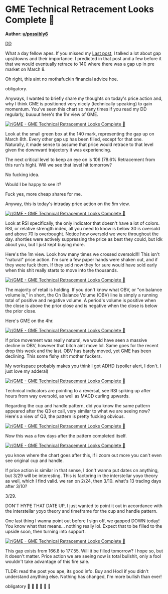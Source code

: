 GME Technical Retracement Looks Complete 🚀
===========================================

**Author: [u/possibly6](https://www.reddit.com/user/possibly6/)**

[DD](https://www.reddit.com/r/GME/search?q=flair_name%3A%22DD%22&restrict_sr=1)

What a day fellow apes. If you missed my [Last post](https://www.reddit.com/r/GME/comments/mbpvgl/understand_gaps_and_gap_fills/), I talked a lot about gap ups/downs and their importance. I predicted in that post and a few before it that we would eventually retrace to 140 where there was a gap up in pre market on March 8.

Oh right, this aint no mothafuckin financial advice hoe.

obligatory.

Anyways, I wanted to briefly share my thoughts on today's price action and, why I think GME is positioned very nicely (technically speaking) to gain momentum. You've seen this chart so many times if you read my DD regularly, buuuut here's the 1hr view of GME.

[![r/GME - GME Technical Retracement Looks Complete 🚀](https://preview.redd.it/42954c92z1p61.png?width=2868&format=png&auto=webp&s=365c80a3aa1131afb630d73b7cdcad7ecc54de41)](https://preview.redd.it/42954c92z1p61.png?width=2868&format=png&auto=webp&s=365c80a3aa1131afb630d73b7cdcad7ecc54de41)

Look at the small green box at the 140 mark, representing the gap up on March 8th. Every other gap up has been filled, except for that one. Naturally, it made sense to assume that price would retrace to that level given the downward trajectory it was experiencing.

The next critical level to keep an eye on is 106 (78.6% Retracement from this run's high). Will we see that level hit tomorrow?

No fucking idea.

Would I be happy to see it?

Fuck yes, more cheap shares for me.

Anyway, this is today's intraday price action on the 5m view.

[![r/GME - GME Technical Retracement Looks Complete 🚀](https://preview.redd.it/ci7tyhzqz1p61.png?width=2880&format=png&auto=webp&s=76a16ba636bd77013e35084d0ec3e22d97a3bc40)](https://preview.redd.it/ci7tyhzqz1p61.png?width=2880&format=png&auto=webp&s=76a16ba636bd77013e35084d0ec3e22d97a3bc40)

Look at RSI specifically, the only indicator that doesn't have a lot of colors. RSI, or relative strength index, all you need to know is below 30 is oversold and above 70 is overbought. Notice how oversold we were throughout the day. shorties were actively suppressing the price as best they could, but Idk about you, but I just kept buying more.

Here's the 1m view. Look how many times we crossed oversold!!! This isn't "natural" price action. I'm sure a few paper hands were shaken out, and if they were fuck them. If they sold now they for sure would have sold early when this shit really starts to move into the thousands.

[![r/GME - GME Technical Retracement Looks Complete 🚀](https://preview.redd.it/yiinkpf302p61.png?width=2874&format=png&auto=webp&s=1b8cdae036209e9ab8d4f0c06ab4d13cb70e20c5)](https://preview.redd.it/yiinkpf302p61.png?width=2874&format=png&auto=webp&s=1b8cdae036209e9ab8d4f0c06ab4d13cb70e20c5)

The majority of retail is holding. If you don't know what OBV, or "on balance volume is," in short, the On Balance Volume (OBV) line is simply a running total of positive and negative volume. A period's volume is positive when the close is above the prior close and is negative when the close is below the prior close.

Here's GME on the 4hr.

[![r/GME - GME Technical Retracement Looks Complete 🚀](https://preview.redd.it/upj57y6w02p61.png?width=2784&format=png&auto=webp&s=5638b977a81fbccca2b3df4768ac4ade15c27688)](https://preview.redd.it/upj57y6w02p61.png?width=2784&format=png&auto=webp&s=5638b977a81fbccca2b3df4768ac4ade15c27688)

If price movement was really natural, we would have seen a massive decline in OBV, however that bitch aint move lol. Same goes for the recent drop this week and the last. OBV has barely moved, yet GME has been declining. This some fishy shit mother fuckers.

My workspace probably makes you think I got ADHD (spoiler alert, I don't. I just love my adderal)

[![r/GME - GME Technical Retracement Looks Complete 🚀](https://preview.redd.it/mnd3053912p61.png?width=2880&format=png&auto=webp&s=a7062618c053e817a6ab093741db3a91fc1bc3b0)](https://preview.redd.it/mnd3053912p61.png?width=2880&format=png&auto=webp&s=a7062618c053e817a6ab093741db3a91fc1bc3b0)

Technical indicators are pointing to a reversal, see RSI spiking up after hours from way oversold, as well as MACD curling upwards.

Regarding the cup and handle pattern, did you know the same pattern appeared after the Q3 er call, very similar to what we are seeing now? Here's a view of Q3, the pattern is pretty fucking obvious.

[![r/GME - GME Technical Retracement Looks Complete 🚀](https://preview.redd.it/nbm10vuv12p61.png?width=2880&format=png&auto=webp&s=feebd2acd35fe64c18d46686c4c94d4c504220aa)](https://preview.redd.it/nbm10vuv12p61.png?width=2880&format=png&auto=webp&s=feebd2acd35fe64c18d46686c4c94d4c504220aa)

Now this was a few days after the pattern completed itself.

[![r/GME - GME Technical Retracement Looks Complete 🚀](https://preview.redd.it/oskbc2wd22p61.png?width=2868&format=png&auto=webp&s=4ae8eee9704c11977eb597f4e45135243c3fedf2)](https://preview.redd.it/oskbc2wd22p61.png?width=2868&format=png&auto=webp&s=4ae8eee9704c11977eb597f4e45135243c3fedf2)

you know where the chart goes after this, if i zoom out more you can't even see original cup and handle.

If price action is similar in that sense, I don't wanna put dates on anything, but 3/29 will be interesting. This is factoring in the interstellar yoyo theory as well, which I find valid. we ran on 2/24, then 3/10. what's 13 trading days after 3/10?

3/29.

DON'T HYPE THAT DATE UP, I just wanted to point it out in accordance with the interstellar yoyo theory and timeframe for the cup and handle pattern.

One last thing I wanna point out before I sign off, we gapped DOWN today! You know what that means... nothing really lol. Expect that to be filled to the upside soon, then turning into support.

[![r/GME - GME Technical Retracement Looks Complete 🚀](https://preview.redd.it/pya6xb3x22p61.png?width=2700&format=png&auto=webp&s=1bf5b43e91747552fb9b5fb630dbfc488ee3453b)](https://preview.redd.it/pya6xb3x22p61.png?width=2700&format=png&auto=webp&s=1bf5b43e91747552fb9b5fb630dbfc488ee3453b)

This gap exists from 166.8 to 177.55. Will it be filled tomorrow? I hope so, but it doesn't matter. Price action we are seeing now is total bullshit, only a fool wouldn't take advantage of this fire sale.

TLDR: read the post you ape, its good info. Buy and Hodl if you didn't understand anything else. Nothing has changed, I'm more bullish than ever!

obligatory 🚀 🚀 🚀 🚀 🚀 🚀
